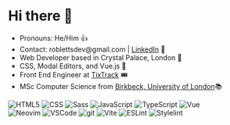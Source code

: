 <h1>Hi there 👋</h1>

<ul>
  <li>Pronouns: He/Him 👍</li>
  <li>Contact: roblettsdev@gmail.com | <a href="https://www.linkedin.com/in/robertletts">LinkedIn</a> 📮</li>
  <li>Web Developer based in Crystal Palace, London 🦖</li>
  <li>CSS, Modal Editors, and Vue.js 💚</li>
  <li>Front End Engineer at <a href="https://www.tixtrack.com/">TixTrack</a> 🎟</li>
  <li>MSc Computer Science from <a href="https://www.bbk.ac.uk/study/2022/postgraduate/programmes/TMSCOSCI_C/0/computer-science-msc" target="_blank">Birkbeck, University of London</a>📚</li>
</ul>

<div>
  <img alt="HTML5" src="https://img.shields.io/badge/-HTML5-E34F26?style=for-the-badge&logo=html5&logoColor=white" />
  <img alt="CSS" src="https://img.shields.io/badge/CSS-239120?&style=for-the-badge&logo=css3&logoColor=white" />
  <img alt="Sass" src="https://img.shields.io/badge/-Sass-CC6699?style=for-the-badge&logo=sass&logoColor=white" />
  <img alt="JavaScript" src="https://img.shields.io/badge/JavaScript-323330?style=for-the-badge&logo=javascript&logoColor=F7DF1E" />
  <img alt="TypeScript" src="https://img.shields.io/badge/TypeScript-007ACC?style=for-the-badge&logo=typescript&logoColor=FFF" />
  <img alt="Vue" src="https://img.shields.io/badge/Vue-4fc08d?style=for-the-badge&logo=vuedotjs&logoColor=white" />
</div>

<div>
  <img alt="Neovim" src="https://img.shields.io/badge/NeoVim-%2357A143.svg?&style=for-the-badge&logo=neovim&logoColor=white" />
  <img alt="VSCode" src="https://img.shields.io/badge/Visual_Studio_Code-0078D4?style=for-the-badge&logo=visual%20studio%20code&logoColor=white" />
  <img alt="git" src="https://img.shields.io/badge/GIT-E44C30?style=for-the-badge&logo=git&logoColor=white" />
  <img alt="Vite" src="https://img.shields.io/badge/Vite-646CFF?style=for-the-badge&logo=vite&logoColor=white" />
  <img alt="ESLint" src="https://img.shields.io/badge/eslint-3A33D1?style=for-the-badge&logo=eslint&logoColor=white" />
  <img alt="Stylelint" src="https://img.shields.io/badge/stylelint-000?style=for-the-badge&logo=stylelint&logoColor=white" />
</div>



  



